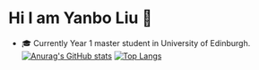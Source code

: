 # Hi I am Yanbo Liu 👋
- 🎓 Currently Year 1 master student in University of Edinburgh.
[![Anurag's GitHub stats](https://github-readme-stats.vercel.app/api?username=lyb1234567)](https://github.com/anuraghazra/github-readme-stats)
[![Top Langs](https://github-readme-stats.vercel.app/api/top-langs/?username=lyb1234567)](https://github.com/anuraghazra/github-readme-stats)